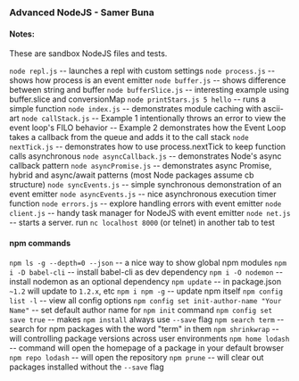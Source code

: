 ### Advanced NodeJS - Samer Buna

#### Notes:
These are sandbox NodeJS files and tests.

`node repl.js` -- launches a repl with custom settings
`node process.js` -- shows how process is an event emitter
`node buffer.js` -- shows difference between string and buffer
`node bufferSlice.js` -- interesting example using buffer.slice and conversionMap
`node printStars.js 5 hello` -- runs a simple function
`node index.js` -- demonstrates module caching with ascii-art
`node callStack.js` 
  -- Example 1 intentionally throws an error to view the event loop's FILO behavior
  -- Example 2 demonstrates how the Event Loop takes a callback from the queue and adds it to the call stack
`node nextTick.js` -- demonstrates how to use process.nextTick to keep function calls asynchronous
`node asyncCallback.js` -- demonstrates Node's async callback pattern
`node asyncPromise.js` -- demonstrates async Promise, hybrid and async/await patterns (most Node packages assume cb structure)
`node syncEvents.js` -- simple synchronous demonstration of an event emitter
`node asyncEvents.js` -- nice asynchronous execution timer function
`node errors.js` -- explore handling errors with event emitter
`node client.js` -- handy task manager for NodeJS with event emitter
`node net.js` -- starts a server. run `nc localhost 8000` (or telnet) in another tab to test

#### npm commands
`npm ls -g --depth=0 --json` -- a nice way to show global npm modules
`npm i -D babel-cli` -- install babel-cli as dev dependency
`npm i -O nodemon` -- install nodemon as an optional dependency
`npm update` -- in package.json `~1.2` will update to `1.2.x`, etc
`npm i npm -g` -- update npm itself
`npm config list -l` -- view all config options
`npm config set init-author-name "Your Name"` -- set default author name for `npm init` command
`npm config set save true` -- makes `npm install` always use `--save` flag
`npm search term` -- search for npm packages with the word "term" in them
`npm shrinkwrap` -- will controlling package versions across user environments
`npm home lodash` -- command will open the homepage of a package in your default browser
`npm repo lodash` -- will open the repository
`npm prune` -- will clear out packages installed without the `--save` flag
